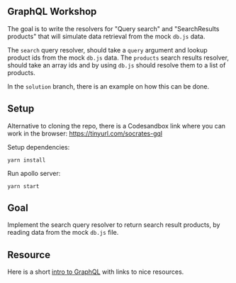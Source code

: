 ## GraphQL Workshop

The goal is to write the resolvers for "Query search" and "SearchResults products" that will simulate data retrieval from the mock `db.js` data.

The `search` query resolver, should take a `query` argument and lookup product ids from the mock `db.js` data.
The `products` search results resolver, should take an array ids and by using `db.js` should resolve them to a list of products.

In the `solution` branch, there is an example on how this can be done.

## Setup

Alternative to cloning the repo, there is a Codesandbox link where you can work in the browser: https://tinyurl.com/socrates-gql

Setup dependencies:

```
yarn install
```

Run apollo server:

```
yarn start
```

## Goal

Implement the search query resolver to return search result products,
by reading data from the mock `db.js` file.

## Resource

Here is a short [intro to GraphQL](https://gist.github.com/colmarius/4e097c07acb41f8a56319a01fa7ba4f1) with links to nice resources.
